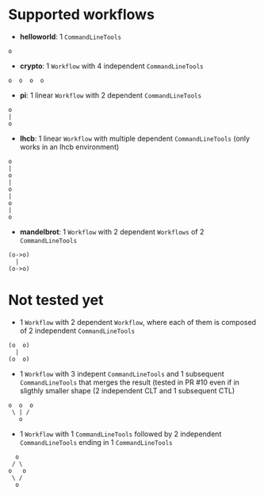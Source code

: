# Supported workflows

- **helloworld**: 1 `CommandLineTools`

```
o
```

- **crypto**: 1 `Workflow` with 4 independent `CommandLineTools`

```
o  o  o  o
```

- **pi**: 1 linear `Workflow` with 2 dependent `CommandLineTools`

```
o
|
o
```

- **lhcb**: 1 linear `Workflow` with multiple dependent `CommandLineTools` (only works in an lhcb environment)

```
o
|
o
|
o
|
o
|
o
```

- **mandelbrot**: 1 `Workflow` with 2 dependent `Workflows` of 2 `CommandLineTools`

```
(o->o)
  |
(o->o)
```

# Not tested yet

- 1 `Workflow` with 2 dependent `Workflow`, where each of them is composed of 2 independent `CommandLineTools`

```
(o  o)
  |
(o  o)
```

- 1 `Workflow` with 3 indepent `CommandLineTools` and 1 subsequent `CommandLineTools` that merges the result (tested in PR #10 even if in sligthly smaller shape (2 independent CLT and 1 subsequent CTL)

```
o  o  o
 \ | /
   o
```

- 1 `Workflow` with 1 `CommandLineTools` followed by 2 independent `CommandLineTools` ending in 1 `CommandLineTools`

```
  o
 / \
o   o
 \ /
  o
```
